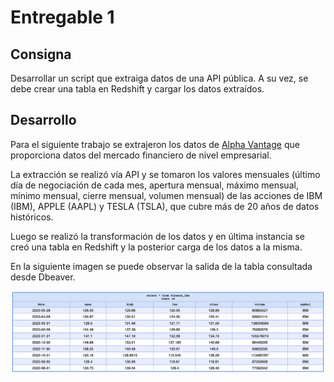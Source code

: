 # Entregable 1
## Consigna
Desarrollar un script que extraiga datos de una API pública. A su vez, se debe crear una tabla en Redshift y cargar los datos extraídos.

## Desarrollo
Para el siguiente trabajo se extrajeron los datos de
[Alpha Vantage](https://www.alphavantage.co/) que proporciona datos del mercado financiero de nivel empresarial.

La extracción se realizó vía API y se tomaron los valores mensuales (último día de negociación de cada mes, apertura mensual, máximo mensual, mínimo mensual, cierre mensual, volumen mensual) de las acciones de IBM (IBM), APPLE (AAPL) y TESLA (TSLA), que cubre más de 20 años de datos históricos.

Luego se realizó la transformación de los datos y en última instancia se creó una tabla en Redshift y la posterior carga de los datos a la misma.

En la siguiente imagen se puede observar la salida de la tabla consultada desde Dbeaver.

<img src="images/output_query.png">
